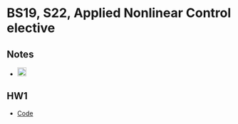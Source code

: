 # BS19, S22, Applied Nonlinear Control elective

## Notes
* <a href="https://www.mathcha.io/editor/pgvxnsKESNpIQ3h5drWMnSJ1vXdvtYvo8ZVfm1rw9q"><img src="https://cdn.mathcha.io/resources/logo.png" width="20" title="Mathcha"></a>

## HW1
* [Code](./HWs/HW1.ipynb)
